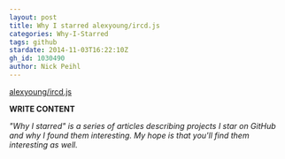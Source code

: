 ```yaml
---
layout: post
title: Why I starred alexyoung/ircd.js
categories: Why-I-Starred
tags: github
stardate: 2014-11-03T16:22:10Z
gh_id: 1030490
author: Nick Peihl
---
```


[alexyoung/ircd.js](star.repo.html_url)

**WRITE CONTENT**

*"Why I starred" is a series of articles describing projects I star on GitHub and why I found them interesting. My hope is that you'll find them interesting as well.*


